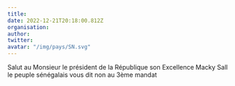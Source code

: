 ```yaml
---
title: 
date: 2022-12-21T20:18:00.812Z
organisation: 
author: 
twitter: 
avatar: "/img/pays/SN.svg"
---
```


Salut au Monsieur le président de la République  son Excellence  Macky Sall  le peuple sénégalais  vous dit  non au 3ème  mandat 